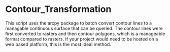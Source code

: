 # Contour_Transformation

This script uses the arcpy package to batch convert contour lines to a managable continuous surface that can be queried.
The contour lines were first converted to rasters and then contour polygons, which is a manageable format compared to rasters.
If your project would need to be hosted on a web based platform, this is the most ideal method.
